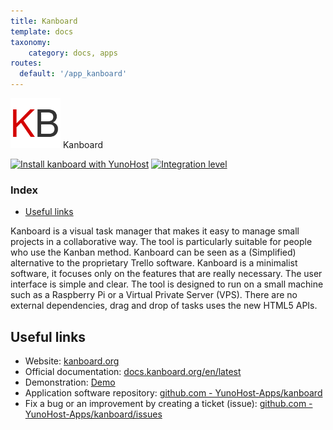 ```yaml
---
title: Kanboard
template: docs
taxonomy:
    category: docs, apps
routes:
  default: '/app_kanboard'
---
```


<img src="/images/kanboard_logo.png" height="80px" alt="kanboard's logo"> Kanboard

[![Install kanboard with YunoHost](https://install-app.yunohost.org/install-with-yunohost.png)](https://install-app.yunohost.org/?app=kanboard) [![Integration level](https://dash.yunohost.org/integration/kanboard.svg)](https://dash.yunohost.org/appci/app/kanboard)

### Index

- [Useful links](#useful-links)

Kanboard is a visual task manager that makes it easy to manage small projects in a collaborative way. The tool is particularly suitable for people who use the Kanban method. Kanboard can be seen as a (Simplified) alternative to the proprietary Trello software. Kanboard is a minimalist software, it focuses only on the features that are really necessary. The user interface is simple and clear.
The tool is designed to run on a small machine such as a Raspberry Pi or a Virtual Private Server (VPS). There are no external dependencies, drag and drop of tasks uses the new HTML5 APIs.


## Useful links

+ Website: [kanboard.org](https://kanboard.org)
+ Official documentation: [docs.kanboard.org/en/latest](https://docs.kanboard.org/en/latest)
+ Demonstration: [Demo](https://framaboard.org)
+ Application software repository: [github.com - YunoHost-Apps/kanboard](https://github.com/YunoHost-Apps/kanboard_ynh)
+ Fix a bug or an improvement by creating a ticket (issue): [github.com - YunoHost-Apps/kanboard/issues](https://github.com/YunoHost-Apps/kanboard_ynh/issues)
